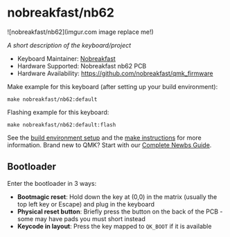 # nobreakfast/nb62

![nobreakfast/nb62](imgur.com image replace me!)

*A short description of the keyboard/project*

* Keyboard Maintainer: [Nobreakfast](https://github.com/nobreakfast)
* Hardware Supported: Nobreakfast nb62 PCB
* Hardware Availability: https://github.com/nobreakfast/qmk_firmware

Make example for this keyboard (after setting up your build environment):

    make nobreakfast/nb62:default

Flashing example for this keyboard:

    make nobreakfast/nb62:default:flash

See the [build environment setup](https://docs.qmk.fm/#/getting_started_build_tools) and the [make instructions](https://docs.qmk.fm/#/getting_started_make_guide) for more information. Brand new to QMK? Start with our [Complete Newbs Guide](https://docs.qmk.fm/#/newbs).

## Bootloader

Enter the bootloader in 3 ways:

* **Bootmagic reset**: Hold down the key at (0,0) in the matrix (usually the top left key or Escape) and plug in the keyboard
* **Physical reset button**: Briefly press the button on the back of the PCB - some may have pads you must short instead
* **Keycode in layout**: Press the key mapped to `QK_BOOT` if it is available